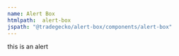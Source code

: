 ```yaml
---
name: Alert Box
htmlpath:  alert-box
jspath: "@tradegecko/alert-box/components/alert-box"
---
```

this is an alert
